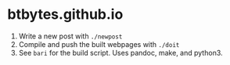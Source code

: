# btbytes.github.io

1. Write a new post with `./newpost`
2. Compile and push the built webpages with `./doit`
3. See `bari` for the build script. Uses pandoc, make, and python3.

